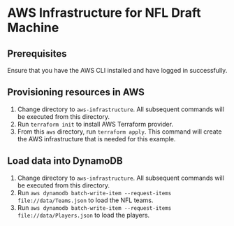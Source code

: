 # AWS Infrastructure for NFL Draft Machine

## Prerequisites

Ensure that you have the AWS CLI installed and have logged in successfully.

## Provisioning resources in AWS 

1. Change directory to `aws-infrastructure`. All subsequent commands will be executed from this directory.
1. Run `terraform init` to install AWS Terraform provider.
1. From this `aws` directory, run `terraform apply`. This command will create the AWS infrastructure
that is needed for this example. 

## Load data into DynamoDB

1. Change directory to `aws-infrastructure`. All subsequent commands will be executed from this directory.
1. Run `aws dynamodb batch-write-item --request-items file://data/Teams.json` to load the NFL teams.
1. Run `aws dynamodb batch-write-item --request-items file://data/Players.json` to load the players.
